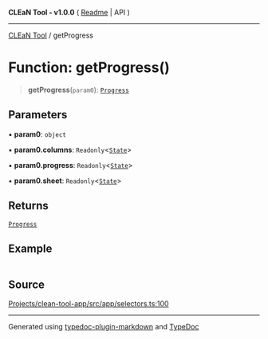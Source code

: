 **CLEaN Tool - v1.0.0** ( [Readme](../README.md) \| API )

***

[CLEaN Tool](../exports.md) / getProgress

# Function: getProgress()

> **getProgress**(`param0`): [`Progress`](../type-aliases/Progress.md)

## Parameters

▪ **param0**: `object`

▪ **param0.columns**: `Readonly`\<[`State`](../private/interfaces/State.md)\>

▪ **param0.progress**: `Readonly`\<[`State`](../private/interfaces/State.md)\>

▪ **param0.sheet**: `Readonly`\<[`State`](../interfaces/State.md)\>

## Returns

[`Progress`](../type-aliases/Progress.md)

## Example

```ts

```

## Source

[Projects/clean-tool-app/src/app/selectors.ts:100](https://github.com/yuckyh/clean-tool-app/)

***

Generated using [typedoc-plugin-markdown](https://www.npmjs.com/package/typedoc-plugin-markdown) and [TypeDoc](https://typedoc.org/)
